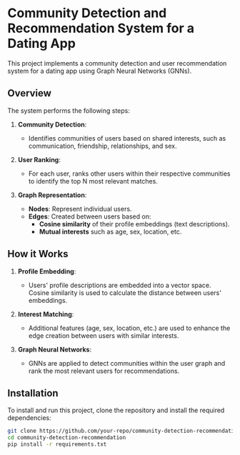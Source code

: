 # Community Detection and Recommendation System for a Dating App

This project implements a community detection and user recommendation system for a dating app using Graph Neural Networks (GNNs).

## Overview

The system performs the following steps:

1. **Community Detection**: 
   - Identifies communities of users based on shared interests, such as communication, friendship, relationships, and sex.

2. **User Ranking**: 
   - For each user, ranks other users within their respective communities to identify the top N most relevant matches.

3. **Graph Representation**:
   - **Nodes**: Represent individual users.
   - **Edges**: Created between users based on:
     - **Cosine similarity** of their profile embeddings (text descriptions).
     - **Mutual interests** such as age, sex, location, etc.

## How it Works

1. **Profile Embedding**: 
   - Users' profile descriptions are embedded into a vector space. Cosine similarity is used to calculate the distance between users' embeddings.

2. **Interest Matching**: 
   - Additional features (age, sex, location, etc.) are used to enhance the edge creation between users with similar interests.

3. **Graph Neural Networks**:
   - GNNs are applied to detect communities within the user graph and rank the most relevant users for recommendations.

## Installation

To install and run this project, clone the repository and install the required dependencies:

```bash
git clone https://github.com/your-repo/community-detection-recommendation.git
cd community-detection-recommendation
pip install -r requirements.txt

